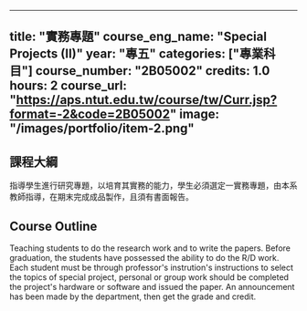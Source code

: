 
---
title: "實務專題"
course_eng_name: "Special Projects (II)"
year: "專五"
categories: ["專業科目"]
course_number: "2B05002"
credits: 1.0
hours: 2
course_url: "https://aps.ntut.edu.tw/course/tw/Curr.jsp?format=-2&code=2B05002"
image: "/images/portfolio/item-2.png"
---

## 課程大綱

指導學生進行研究專題，以培育其實務的能力，學生必須選定一實務專題，由本系教師指導，在期末完成成品製作，且須有書面報告。

## Course Outline

Teaching students to do the research work and to write the papers. Before graduation, the students have possessed the ability to do the R/D work. Each student must be through professor's instrution's instructions to select the topics of special project, personal or group work should be completed the project's hardware or software and issued the paper. An announcement has been made by the department, then get the grade and credit.
